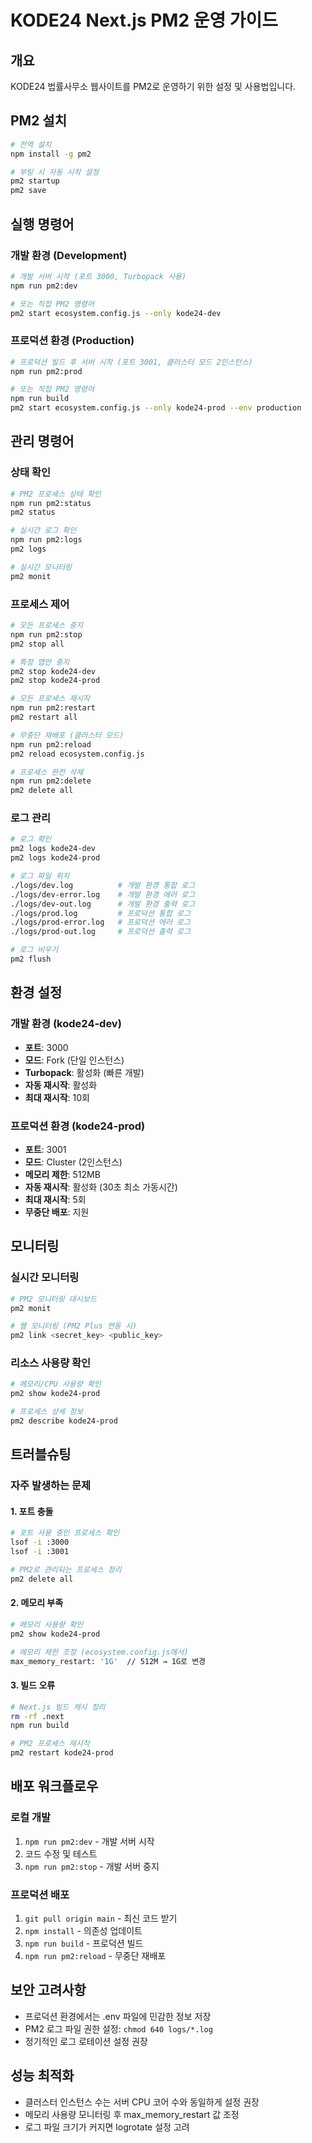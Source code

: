 # KODE24 Next.js PM2 운영 가이드

## 개요
KODE24 법률사무소 웹사이트를 PM2로 운영하기 위한 설정 및 사용법입니다.

## PM2 설치
```bash
# 전역 설치
npm install -g pm2

# 부팅 시 자동 시작 설정
pm2 startup
pm2 save
```

## 실행 명령어

### 개발 환경 (Development)
```bash
# 개발 서버 시작 (포트 3000, Turbopack 사용)
npm run pm2:dev

# 또는 직접 PM2 명령어
pm2 start ecosystem.config.js --only kode24-dev
```

### 프로덕션 환경 (Production)
```bash
# 프로덕션 빌드 후 서버 시작 (포트 3001, 클러스터 모드 2인스턴스)
npm run pm2:prod

# 또는 직접 PM2 명령어
npm run build
pm2 start ecosystem.config.js --only kode24-prod --env production
```

## 관리 명령어

### 상태 확인
```bash
# PM2 프로세스 상태 확인
npm run pm2:status
pm2 status

# 실시간 로그 확인
npm run pm2:logs
pm2 logs

# 실시간 모니터링
pm2 monit
```

### 프로세스 제어
```bash
# 모든 프로세스 중지
npm run pm2:stop
pm2 stop all

# 특정 앱만 중지
pm2 stop kode24-dev
pm2 stop kode24-prod

# 모든 프로세스 재시작
npm run pm2:restart
pm2 restart all

# 무중단 재배포 (클러스터 모드)
npm run pm2:reload
pm2 reload ecosystem.config.js

# 프로세스 완전 삭제
npm run pm2:delete
pm2 delete all
```

### 로그 관리
```bash
# 로그 확인
pm2 logs kode24-dev
pm2 logs kode24-prod

# 로그 파일 위치
./logs/dev.log          # 개발 환경 통합 로그
./logs/dev-error.log    # 개발 환경 에러 로그
./logs/dev-out.log      # 개발 환경 출력 로그
./logs/prod.log         # 프로덕션 통합 로그
./logs/prod-error.log   # 프로덕션 에러 로그
./logs/prod-out.log     # 프로덕션 출력 로그

# 로그 비우기
pm2 flush
```

## 환경 설정

### 개발 환경 (kode24-dev)
- **포트**: 3000
- **모드**: Fork (단일 인스턴스)
- **Turbopack**: 활성화 (빠른 개발)
- **자동 재시작**: 활성화
- **최대 재시작**: 10회

### 프로덕션 환경 (kode24-prod)
- **포트**: 3001
- **모드**: Cluster (2인스턴스)
- **메모리 제한**: 512MB
- **자동 재시작**: 활성화 (30초 최소 가동시간)
- **최대 재시작**: 5회
- **무중단 배포**: 지원

## 모니터링

### 실시간 모니터링
```bash
# PM2 모니터링 대시보드
pm2 monit

# 웹 모니터링 (PM2 Plus 연동 시)
pm2 link <secret_key> <public_key>
```

### 리소스 사용량 확인
```bash
# 메모리/CPU 사용량 확인
pm2 show kode24-prod

# 프로세스 상세 정보
pm2 describe kode24-prod
```

## 트러블슈팅

### 자주 발생하는 문제

#### 1. 포트 충돌
```bash
# 포트 사용 중인 프로세스 확인
lsof -i :3000
lsof -i :3001

# PM2로 관리되는 프로세스 정리
pm2 delete all
```

#### 2. 메모리 부족
```bash
# 메모리 사용량 확인
pm2 show kode24-prod

# 메모리 제한 조정 (ecosystem.config.js에서)
max_memory_restart: '1G'  // 512M → 1G로 변경
```

#### 3. 빌드 오류
```bash
# Next.js 빌드 캐시 정리
rm -rf .next
npm run build

# PM2 프로세스 재시작
pm2 restart kode24-prod
```

## 배포 워크플로우

### 로컬 개발
1. `npm run pm2:dev` - 개발 서버 시작
2. 코드 수정 및 테스트
3. `npm run pm2:stop` - 개발 서버 중지

### 프로덕션 배포
1. `git pull origin main` - 최신 코드 받기
2. `npm install` - 의존성 업데이트
3. `npm run build` - 프로덕션 빌드
4. `npm run pm2:reload` - 무중단 재배포

## 보안 고려사항

- 프로덕션 환경에서는 .env 파일에 민감한 정보 저장
- PM2 로그 파일 권한 설정: `chmod 640 logs/*.log`
- 정기적인 로그 로테이션 설정 권장

## 성능 최적화

- 클러스터 인스턴스 수는 서버 CPU 코어 수와 동일하게 설정 권장
- 메모리 사용량 모니터링 후 max_memory_restart 값 조정
- 로그 파일 크기가 커지면 logrotate 설정 고려
